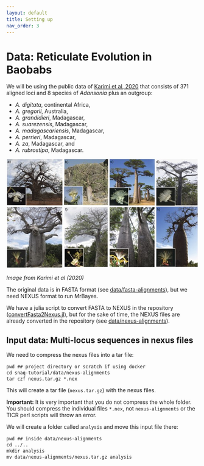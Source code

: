 ```yaml
---
layout: default
title: Setting up
nav_order: 3
---
```


# Data: Reticulate Evolution in Baobabs

We will be using the public data of [Karimi et al, 2020](https://academic.oup.com/sysbio/article/69/3/462/5613901) that consists of 371 aligned loci and 8 species of _Adansonia_ plus an outgroup:

-  _A. digitata_, continental Africa, 
-  _A. gregorii_, Australia,
- _A. grandidieri_, Madagascar,
- _A. suarezensis_, Madagascar,
- _A. madagascariensis_, Madagascar,
- _A. perrieri_, Madagascar,
- _A. za_, Madagascar, and
- _A. rubrostipa_, Madagascar.

<div style="text-align:center"><img src="../images/baobabs.jpeg" width="750"/></div>

_Image from Karimi et al (2020)_

The original data is in FASTA format (see [data/fasta-alignments](https://github.com/solislemuslab/snaq-tutorial/tree/main/data/fasta-alignments)), but we need NEXUS format to run MrBayes.

We have a julia script to convert FASTA to NEXUS in the repository ([convertFasta2Nexus.jl](https://github.com/solislemuslab/snaq-tutorial/blob/main/scripts/convertFasta2Nexus.jl)), but for the sake of time, the NEXUS files are already converted in the repository (see [data/nexus-alignments](https://github.com/solislemuslab/snaq-tutorial/tree/main/data/nexus-alignments)).

## Input data: Multi-locus sequences in nexus files

We need to compress the nexus files into a tar file:

```
pwd ## project directory or scratch if using docker
cd snaq-tutorial/data/nexus-alignments
tar czf nexus.tar.gz *.nex
```

This will create a tar file (`nexus.tar.gz`) with the nexus files.

**Important:** It is very important that you do not compress the whole folder. You should compress the individual files `*.nex`, not `nexus-alignments` or the TICR perl scripts will throw an error.

We will create a folder called `analysis` and move this input file there:

```
pwd ## inside data/nexus-alignments
cd ../..
mkdir analysis
mv data/nexus-alignments/nexus.tar.gz analysis
```

